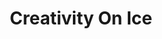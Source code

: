 ---
layout: post
title:  "Creativity On Ice"
postImg: /images/coi_tiny.png
episodeNumber: 1
soundcloudPodcast: 420171512
spotifySong: 2LVnqSmBgDYBpupzZ2IWNb
---
